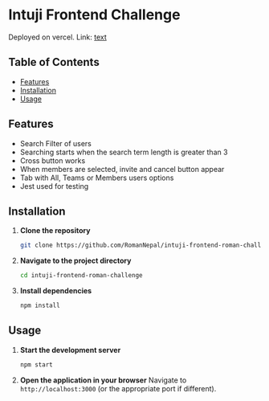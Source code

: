 # Intuji Frontend Challenge

Deployed on vercel. Link: [text](https://intuji-frontend-roman-challenge.vercel.app/)

## Table of Contents

- [Features](#features)
- [Installation](#installation)
- [Usage](#usage)

## Features

- Search Filter of users
- Searching starts when the search term length is greater than 3
- Cross button works
- When members are selected, invite and cancel button appear
- Tab with All, Teams or Members users options
- Jest used for testing

## Installation

1. **Clone the repository**

   ```bash
   git clone https://github.com/RomanNepal/intuji-frontend-roman-challenge
   ```

2. **Navigate to the project directory**

   ```bash
   cd intuji-frontend-roman-challenge
   ```

3. **Install dependencies**
   ```bash
   npm install
   ```

## Usage

1. **Start the development server**

   ```bash
   npm start
   ```

2. **Open the application in your browser**
   Navigate to `http://localhost:3000` (or the appropriate port if different).
